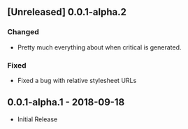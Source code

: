 ## [Unreleased] 0.0.1-alpha.2
### Changed
- Pretty much everything about when critical is generated.

### Fixed
- Fixed a bug with relative stylesheet URLs

## 0.0.1-alpha.1 - 2018-09-18
- Initial Release